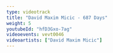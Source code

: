 ```yaml
---
type: videotrack
title: "David Maxim Micic - 687 Days"
weight: 5
youtubeId: "hfD3Gxo-7ag"
videoevents: vevt0046
videoartists: ["David Maxim Micic"]
---
```

